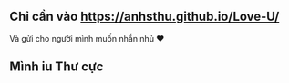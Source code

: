 ## Chỉ cần vào https://anhsthu.github.io/Love-U/
Và gửi cho người mình muốn nhắn nhủ ♥

## Mình iu Thư cực
